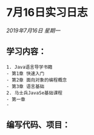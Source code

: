 # 7月16日实习日志  
*2019年7月16日 星期一*  
## 学习内容：  
~~~
1. Java语言导学书籍  
- 第1章 快速入门  
- 第2章 面向对象的编程概念  
- 第3章 语言基础
2. 马士兵JavaSe基础课程  
- 第一章  
- 
~~~
## 编写代码、项目：  
